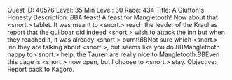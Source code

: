 Quest ID: 40576
Level: 35
Min Level: 30
Race: 434
Title: A Glutton's Honesty
Description: <Snorts happily.>$B$BA feast! A feast for Mangletooth! Now about that <snort.> tablet. It was meant to <snort.> reach the leader of the Kraul as report that the quilboar did indeed <snort.> wish to attack the inn but when they reached it, it was already <snort.> burnt!$B$BNot sure which <snort.> inn they are talking about <snort.>, but seems like you do.$B$BMangletooth happy to <snort.> help, the Tauren are really nice to Mangletooth.$B$BEven this cage is <snort.> now open, but I choose to <snort.> stay.
Objective: Report back to Kagoro.
